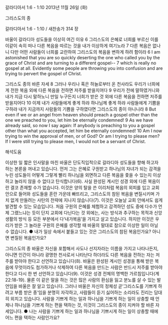 갈라디아서 1:6 - 1:10 
2013년 11월 26일 (화)

그리스도의 종



갈라디아서 1:6 - 1:10 / 새찬송가 314 장


바울이 갈라디아 성도들을 이상히 여긴 이유
6 그리스도의 은혜로 너희를 부르신 이를 이같이 속히 떠나 다른 복음을 따르는 것을 내가 이상하게 여기노라 7 다른 복음은 없나니 다만 어떤 사람들이 너희를 교란하여 그리스도의 복음을 변하게 하려 함이라
6 I am astonished that you are so quickly deserting the one who called you by the grace of Christ and are turning to a different gospel-- 7 which is really no gospel at all. Evidently some people are throwing you into confusion and are trying to pervert the gospel of Christ.

그리스도 종의 바른 자세
8 그러나 우리나 혹은 하늘로부터 온 천사라도 우리가 너희에게 전한 복음 외에 다른 복음을 전하면 저주를 받을지어다 9 우리가 전에 말하였거니와 내가 지금 다시 말하노니 만일 누구든지 너희가 받은 것 외에 다른 복음을 전하면 저주를 받을지어다 10 이제 내가 사람들에게 좋게 하랴 하나님께 좋게 하랴 사람들에게 기쁨을 구하랴 내가 지금까지 사람들의 기쁨을 구하였다면 그리스도의 종이 아니니라
8 But even if we or an angel from heaven should preach a gospel other than the one we preached to you, let him be eternally condemned! 9 As we have already said, so now I say again: If anybody is preaching to you a gospel other than what you accepted, let him be eternally condemned! 10 Am I now trying to win the approval of men, or of God? Or am I trying to please men? If I were still trying to please men, I would not be a servant of Christ.

해석도움





이상한 일
짧은 인사말을 마친 바울은 단도직입적으로 갈라디아 성도들을 향해 하고자 하는 본론을 꺼내고 있습니다. 먼저 그는 은혜로 구원받고 하나님의 자녀가 되는 감격을 누린 성도들이 어떻게 그렇게 빨리 하나님을 외면하고 다른 복음을 좇을 수 있는지 이상하고 놀라지 않을 수 없다고 탄식합니다(6). 사실 완성된 계시인 성경 외에 다른 복음이란 결코 존재할 수가 없습니다. 이것은 양의 탈을 쓴 이리처럼 복음의 외피를 입고 교회 안으로 들어와 성도들을 혼란 가운데 빠뜨리고, 그리스도의 참된 복음을 변질시키며 가치 없게 만들려는 사탄의 전략에 지나지 않습니다(7). 이것은 오늘날 교회 안에서도 쉽게 발견할 수 있는 모습입니다. 처음 구원의 은혜를 체험하고 감격하던 성도 중에 다수가 언제 그랬느냐는 듯이 단지 교회에 다닌다는 것 외에는, 사는 방식과 추구하는 목적과 신앙생활의 방식 등 모든 부분에서 다‘내가복음’을 가지고 살고 있습니다. 하지만 이것은 우리가 받은 그 놀라운 구원의 은혜를 생각할 때 바울의 말대로 참으로 이상한 일이 아닐 수 없습니다.
● 내가 일상 속에서 붙들고 있는 것은 그리스도의 참된 복음인가요? 아니면 변질된 복음인가요?

그리스도의 종
바울은 자신을 포함해서 사도나 선지자라는 이름을 가지고 나타나든지, 아니면 인간이 아니라 광명한 천사로서 나타난다 하더라도 다른 복음을 전하는 자는 저주를 받아야 한다고 선언하고 있습니다(8). 바울은 완성된 계시인 성경을 통해 받은 복음에 무엇이라도 첨가하거나 삭제하여 다른 복음을 만드는 사람은 반드시 저주를 받아야 한다고 다시 한 번 선언하고 있습니다(9). 이것은 성경 전체의 명백한 가르침입니다(계 22:18-19). 물론 이 같은 말을 하는 것은 많은 사람의 환심을 잃고 분노를 살 수 있는 발언임을 바울은 잘 알고 있습니다. 그러나 바울은 자신의 정체성 곧‘그리스도를 기쁘게 하려고 부름 받은 종’임을 분명히 자각하고, 사람들이 듣기 싫어하는 소리라도 진리는 담대히 외치고 있습니다. 사람을 기쁘게 하는 일과 하나님을 기쁘게 하는 일이 상충할 때 언제나 하나님을 기쁘게 하는 편을 택하는 것, 이것이 그리스도의 종이 지켜야 할 바른 자세입니다.
● 나는 사람을 기쁘게 하는 일과 하나님을 기쁘시게 하는 일이 상충할 때에 어느 편을 택하는 사람인가요?
